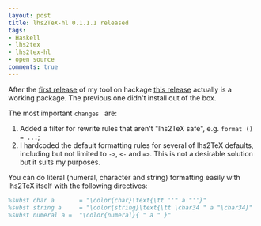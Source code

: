 ```yaml
--- 
layout: post
title: lhs2TeX-hl 0.1.1.1 released
tags: 
- Haskell
- lhs2tex
- lhs2tex-hl
- open source
comments: true
---
```

After the <a
href="http://alessandrovermeulen.me/2010/10/23/lhs2tex-hl-released/">first
release</a> of my tool on hackage <a
href="http://hackage.haskell.org/package/lhs2TeX-hl-0.1.1.1">this release</a>
actually is a working package. The previous one didn't install out of the box.

The most important `changes ` are:

1. Added a filter for rewrite rules that aren't "lhs2TeX safe", e.g. `format () = ...`;
1. I hardcoded the default formatting rules for several of lhs2TeX defaults,
   including but not limited to `->`, `<-` and `=>`. This is not a desirable
   solution but it suits my purposes.

You can do literal (numeral, character and string) formatting easily with
lhs2TeX itself with the following directives:

``` latex
%subst char a    	= "\color{char}\text{\tt ''" a "''}"
%subst string a  	= "\color{string}\text{\tt \char34 " a "\char34}"
%subst numeral a =  "\color{numeral}{ " a " }"
```
